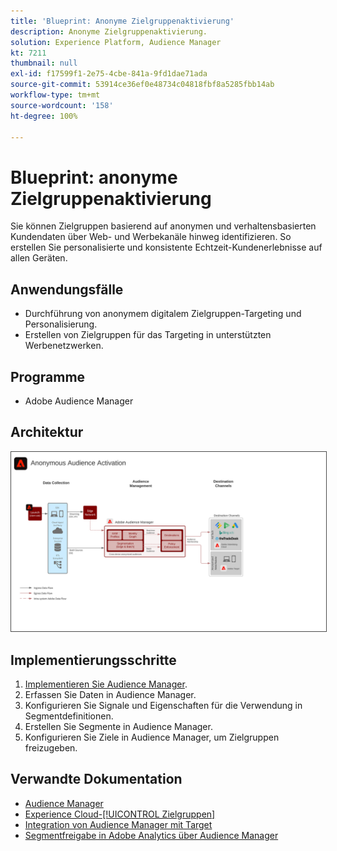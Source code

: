 ```yaml
---
title: 'Blueprint: Anonyme Zielgruppenaktivierung'
description: Anonyme Zielgruppenaktivierung.
solution: Experience Platform, Audience Manager
kt: 7211
thumbnail: null
exl-id: f17599f1-2e75-4cbe-841a-9fd1dae71ada
source-git-commit: 53914ce36ef0e48734c04818fbf8a5285fbb14ab
workflow-type: tm+mt
source-wordcount: '158'
ht-degree: 100%

---
```


# Blueprint: anonyme Zielgruppenaktivierung

Sie können Zielgruppen basierend auf anonymen und verhaltensbasierten Kundendaten über Web- und Werbekanäle hinweg identifizieren. So erstellen Sie personalisierte und konsistente Echtzeit-Kundenerlebnisse auf allen Geräten.

## Anwendungsfälle

* Durchführung von anonymem digitalem Zielgruppen-Targeting und Personalisierung.
* Erstellen von Zielgruppen für das Targeting in unterstützten Werbenetzwerken.

## Programme

* Adobe Audience Manager

## Architektur

<img src="assets/anonymous_activation.svg" alt="Referenzarchitektur für die Blueprint „Anonyme Zielgruppenaktivierung“" style="border:1px solid #4a4a4a" />

## Implementierungsschritte

<!-- These steps should link to help. -->

1. [Implementieren Sie Audience Manager](https://experienceleague.adobe.com/docs/audience-manager/user-guide/implementation-integration-guides/implement-audience-manager.html?lang=de#implementation-integration-guides).
1. Erfassen Sie Daten in Audience Manager.
1. Konfigurieren Sie Signale und Eigenschaften für die Verwendung in Segmentdefinitionen.
1. Erstellen Sie Segmente in Audience Manager.
1. Konfigurieren Sie Ziele in Audience Manager, um Zielgruppen freizugeben.

## Verwandte Dokumentation

* [Audience Manager](https://experienceleague.adobe.com/docs/audience-manager.html?lang=de)
* [Experience Cloud-[!UICONTROL Zielgruppen]](https://experienceleague.adobe.com/docs/core-services/interface/audiences/audience-library.html?lang=de)
* [Integration von Audience Manager mit Target](https://experienceleague.adobe.com/docs/audience-manager/user-guide/implementation-integration-guides/integration-other-solutions/aam-target-integration.html?lang=de)
* [Segmentfreigabe in Adobe Analytics über Audience Manager](https://experienceleague.adobe.com/docs/analytics/components/segmentation/segmentation-workflow/seg-publish.html?lang=de)
